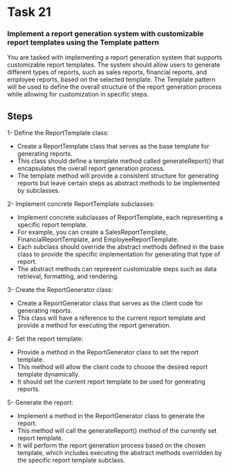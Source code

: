 # Task 21

### Implement a report generation system with customizable report templates using the Template pattern

You are tasked with implementing a report generation system that supports customizable report templates. The system should allow users to generate different types of reports, such as sales reports, financial reports, and employee reports, based on the selected template. The Template pattern will be used to define the overall structure of the report generation process while allowing for customization in specific steps.


## Steps

1- Define the ReportTemplate class:

* Create a ReportTemplate class that serves as the base template for generating reports.
* This class should define a template method called generateReport() that encapsulates the overall report generation process.
* The template method will provide a consistent structure for generating reports but leave certain steps as abstract methods to be implemented by subclasses.

2- Implement concrete ReportTemplate subclasses:

* Implement concrete subclasses of ReportTemplate, each representing a specific report template.
* For example, you can create a SalesReportTemplate, FinancialReportTemplate, and EmployeeReportTemplate.
* Each subclass should override the abstract methods defined in the base class to provide the specific implementation for generating that type of report.
* The abstract methods can represent customizable steps such as data retrieval, formatting, and rendering.

3- Create the ReportGenerator class:

* Create a ReportGenerator class that serves as the client code for generating reports.
* This class will have a reference to the current report template and provide a method for executing the report generation.

4- Set the report template:

* Provide a method in the ReportGenerator class to set the report template.
* This method will allow the client code to choose the desired report template dynamically.
* It should set the current report template to be used for generating reports.

5- Generate the report:

* Implement a method in the ReportGenerator class to generate the report.
* This method will call the generateReport() method of the currently set report template.
* It will perform the report generation process based on the chosen template, which includes executing the abstract methods overridden by the specific report template subclass.
